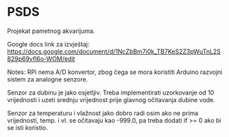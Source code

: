 # PSDS
Projekat pametnog akvarijuma.

Google docs link za izvještaj:
  https://docs.google.com/document/d/1NcZbBm7i0k_TB7KeS2Z3pWuTnL2S829p69vfl6o-WOM/edit

Notes:
  RPi nema A/D konvertor, zbog čega se mora koristiti Arduino razvojni sistem za analogne senzore.
  
  Senzor za dubinu je jako osjetljiv. Treba implementirati uzorkovanje od 10 vrijednosti i uzeti srednju vrijednost prije glavnog očitavanja dubine vode.
  
Senzor za temperaturu i vlažnost jako dobro radi osim ako ne prima vrijednosti, temp. i vl. se očitavaju kao -999.0, pa treba dodati if >= 0 ako bi se isti koristio.
